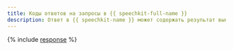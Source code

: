 ```yaml
---
title: Коды ответов на запросы в {{ speechkit-full-name }}
description: Ответ в {{ speechkit-name }} может содержать результат выполнения запроса в случае успеха, а также код и описание ошибки, если в результате запроса произошла ошибка.
---
```



{% include [response](../../_includes/speechkit/response-format.md) %}